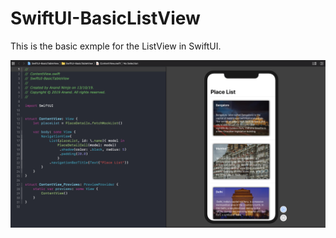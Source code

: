 # SwiftUI-BasicListView

This is the basic exmple for the ListView in SwiftUI.

![](https://github.com/ANSCoder/SwiftUI-BasicListView/blob/master/SwiftUI-BasicListView/Assets.xcassets/Preview/Basic-ListView.imageset/Basic-ListView.png)
